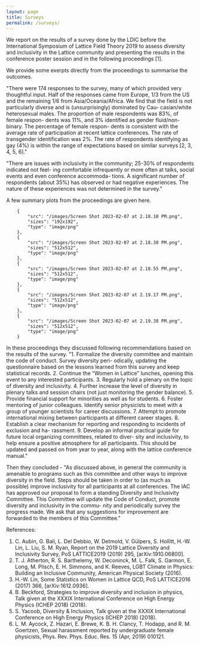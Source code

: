 ```yaml
---
layout: page
title: Surveys
permalink: /surveys/
---
```


We report on the results of a survey done by the LDIC before the International Symposium of Lattice Field Theory 2019 to assess diversity and inclusivity in the Lattice community and presenting the results in the conference poster session and in the following proceedings [1].

We provide some exerpts directly from the proceedings to summarise the outcomes.

"There were 174 responses to the survey, many of which provided very thoughtful input. Half of the responses came from Europe, 1/3 from the US and the remaining 1/6 from Asia/Oceania/Africa. We find that the field is not particularly diverse and is (unsurprisingly) dominated by Cau- casian/white heterosexual males. The proportion of male respondents was 83%, of female respon- dents was 11%, and 3% identified as gender fluid/non-binary. The percentage of female respon- dents is consistent with the average rate of participation at recent lattice conferences. The rate of transgender identification was 2%. The rate of respondents identifying as gay (4%) is within the
range of expectations based on similar surveys [2, 3, 4, 5, 6]."

"There are issues with inclusivity in the community; 25-30% of respondents indicated not feel-
ing comfortable infrequently or more often at talks, social events and even conference accommoda- tions. A significant number of respondents (about 35%) has observed or had negative experiences. The nature of these experiences was not determined in the survey."

A few summary plots from the proceedings are given here.

        {
            "src": "/images/Screen Shot 2023-02-07 at 2.18.10 PM.png",
            "sizes": "192x192",
            "type": "image/png"
        },
        {
            "src": "/images/Screen Shot 2023-02-07 at 2.18.38 PM.png",
            "sizes": "512x512",
            "type": "image/png"
        },
        {
            "src": "/images/Screen Shot 2023-02-07 at 2.18.55 PM.png",
            "sizes": "512x512",
            "type": "image/png"
        },
        {
            "src": "/images/Screen Shot 2023-02-07 at 2.19.17 PM.png",
            "sizes": "512x512",
            "type": "image/png"
        },
        {
            "src": "/images/Screen Shot 2023-02-07 at 2.19.38 PM.png",
            "sizes": "512x512",
            "type": "image/png"
        }
 
In these proceedings they discussed following recommendations based on the results of the survey.
"1. Formalize the diversity committee and maintain the code of conduct. Survey diversity peri- odically, updating the questionnaire based on the lessons learned from this survey and keep statistical records.
2. Continue the “Women in Lattice” lunches, opening this event to any interested participants.
3. Regularly hold a plenary on the topic of diversity and inclusivity.
4. Further increase the level of diversity in plenary talks and session chairs (not just monitoring the gender balance).
5. Provide financial support for minorities as well as for students.
6. Foster mentoring of junior colleagues. Identify senior physicists to meet with a group of younger scientists for career discussions.
7. Attempt to promote international mixing between participants at different career stages.
8. Establish a clear mechanism for reporting and responding to incidents of exclusion and ha- rassment.
9. Develop an informal practical guide for future local organizing committees, related to diver- sity and inclusivity, to help ensure a positive atmosphere for all participants. This should be updated and passed on from year to year, along with the lattice conference manual."

Then they concluded - "As discussed above, in general the community is amenable to programs such as this committee and other ways to improve diversity in the field. Steps should be taken in order to (as much as possible) improve inclusivity for all participants at all conferences.
The IAC has approved our proposal to form a standing Diversity and Inclusivity Committee. This Committee will update the Code of Conduct, promote diversity and inclusivity in the commu- nity and periodically survey the progress made. We ask that any suggestions for improvement are forwarded to the members of this Committee."

References:
1.  C. Aubin, G. Bali, L. Del Debbio, W. Detmold, V. Gülpers, S. Hollitt, H.-W. Lin, L. Liu, S. M. Ryan, Report on the 2019 Lattice Diversity and Inclusivity Survey, PoS LATTICE2019 (2019) 295, [arXiv:1910.06800].
2. T. J. Atherton, R. S. Barthelemy, W. Deconinck, M. L. Falk, S. Garmon, E. Long, M. Plisch, E. H. Simmons, and K. Reeves, LGBT Climate in Physics: Building an Inclusive Community, American Physical Society (2016).
3. H.-W. Lin, Some Statistics on Women in Lattice QCD, PoS LATTICE2016 (2017) 366, [arXiv:1612.0936].
4. B. Beckford, Strategies to improve diversity and inclusion in physics, Talk given at the XXXIX International Conference on High Energy Physics (ICHEP 2018) (2018).
5. S. Yacoob, Diversity & Inclusion, Talk given at the XXXIX International Conference on High Energy Physics (ICHEP 2018) (2018).
6. L. M. Aycock, Z. Hazari, E. Brewe, K. B. H. Clancy, T. Hodapp, and R. M. Goertzen, Sexual harassment reported by undergraduate female physicists, Phys. Rev. Phys. Educ. Res. 15 (Apr, 2019) 010121.
